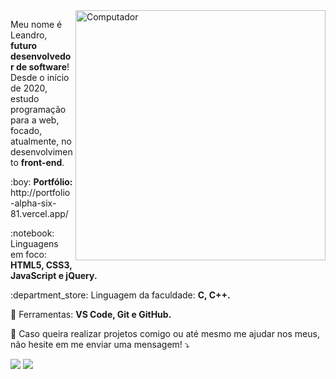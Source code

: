 <img src="https://raw.githubusercontent.com/MicaelliMedeiros/micaellimedeiros/master/image/computer-illustration.png" min-width="400px" max-width="400px" width="400px" align="right" alt="Computador">

<p align="left"> 
  Meu nome é Leandro, <strong>futuro desenvolvedor de software</strong>!<br>
  Desde o início de 2020, estudo programação para a web, focado, atualmente, no desenvolvimento <strong>front-end</strong>.
</p>

<p align="left">
  :boy: <strong>Portfólio:</strong> http://portfolio-alpha-six-81.vercel.app/
</p>

<p align="left">
  :notebook: Linguagens em foco: <strong>HTML5, CSS3, JavaScript e jQuery.</strong>
</p>

<p align="left">
 :department_store: Linguagem da faculdade: <strong>C, C++.</strong>
</p>

<p align="left">
  💼 Ferramentas: <strong>VS Code, Git e GitHub.</strong>
</p>

<p align="left">
  💌 Caso queira realizar projetos comigo ou até mesmo me ajudar nos meus, não hesite em me enviar uma mensagem! ⤵️
</p>

<a href="http://www.linkedin.com/in/leandro-ara%C3%BAjo-da-silva-1660631b9" target="_blank"><img src="https://img.shields.io/badge/-LinkedIn-%230077B5?style=for-the-badge&logo=linkedin&logoColor=white" target="_blank"></a> 
<a href = "mailto:leandroaraujo.dev.edu@gmail.com"><img src="https://img.shields.io/badge/-Gmail-%23333?style=for-the-badge&logo=gmail&logoColor=white" target="_blank"></a>
